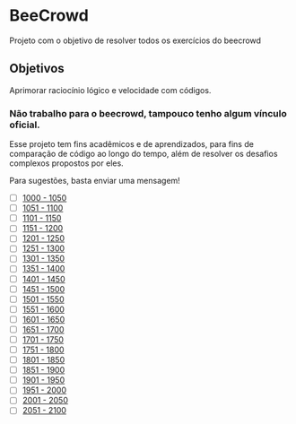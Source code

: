 # BeeCrowd
Projeto com o objetivo de resolver todos os exercícios do beecrowd

## Objetivos
Aprimorar raciocínio lógico e velocidade com códigos.

### Não trabalho para o beecrowd, tampouco tenho algum vínculo oficial.
Esse projeto tem fins acadêmicos e de aprendizados, para fins de comparação de código ao longo do tempo, além de resolver os desafios complexos propostos por eles.

Para sugestões, basta enviar uma mensagem!

- [ ] [1000 - 1050](https://github.com/thiagoeletronicag7/BeeCrowd/blob/main/Exerc%C3%ADcios/1000-1050.md)
- [ ] [1051 - 1100](https://github.com/thiagoeletronicag7/BeeCrowd/blob/main/Exerc%C3%ADcios/1051-1100.md)
- [ ] [1101 - 1150](https://github.com/thiagoeletronicag7/BeeCrowd/blob/main/Exerc%C3%ADcios/1101-1150.md)
- [ ] [1151 - 1200](https://github.com/thiagoeletronicag7/BeeCrowd/blob/main/Exerc%C3%ADcios/1151-1200.md)
- [ ] [1201 - 1250](https://github.com/thiagoeletronicag7/BeeCrowd/blob/main/Exerc%C3%ADcios/1201-1250.md)
- [ ] [1251 - 1300](https://github.com/thiagoeletronicag7/BeeCrowd/blob/main/Exerc%C3%ADcios/1251-1300.md)
- [ ] [1301 - 1350](https://github.com/thiagoeletronicag7/BeeCrowd/blob/main/Exerc%C3%ADcios/1301-1350.md)
- [ ] [1351 - 1400](https://github.com/thiagoeletronicag7/BeeCrowd/blob/main/Exerc%C3%ADcios/1351-1400.md)
- [ ] [1401 - 1450](https://github.com/thiagoeletronicag7/BeeCrowd/blob/main/Exerc%C3%ADcios/1401-1450.md)
- [ ] [1451 - 1500](https://github.com/thiagoeletronicag7/BeeCrowd/blob/main/Exerc%C3%ADcios/1451-1500.md)
- [ ] [1501 - 1550](https://github.com/thiagoeletronicag7/BeeCrowd/blob/main/Exerc%C3%ADcios/1501-1550.md)
- [ ] [1551 - 1600](https://github.com/thiagoeletronicag7/BeeCrowd/blob/main/Exerc%C3%ADcios/1551-1600.md)
- [ ] [1601 - 1650](https://github.com/thiagoeletronicag7/BeeCrowd/blob/main/Exerc%C3%ADcios/1601-1650.md)
- [ ] [1651 - 1700](https://github.com/thiagoeletronicag7/BeeCrowd/blob/main/Exerc%C3%ADcios/1651-1700.md)
- [ ] [1701 - 1750](https://github.com/thiagoeletronicag7/BeeCrowd/blob/main/Exerc%C3%ADcios/1701-1750.md)
- [ ] [1751 - 1800](https://github.com/thiagoeletronicag7/BeeCrowd/blob/main/Exerc%C3%ADcios/1751-1800.md)
- [ ] [1801 - 1850](https://github.com/thiagoeletronicag7/BeeCrowd/blob/main/Exerc%C3%ADcios/1801-1850.md)
- [ ] [1851 - 1900](https://github.com/thiagoeletronicag7/BeeCrowd/blob/main/Exerc%C3%ADcios/1851-1900.md)
- [ ] [1901 - 1950](https://github.com/thiagoeletronicag7/BeeCrowd/blob/main/Exerc%C3%ADcios/1901-1950.md)
- [ ] [1951 - 2000](https://github.com/thiagoeletronicag7/BeeCrowd/blob/main/Exerc%C3%ADcios/1951-2000.md)
- [ ] [2001 - 2050](https://github.com/thiagoeletronicag7/BeeCrowd/blob/main/Exerc%C3%ADcios/2001-2050.md)
- [ ] [2051 - 2100](https://github.com/thiagoeletronicag7/BeeCrowd/blob/main/Exerc%C3%ADcios/2051-2100.md)
